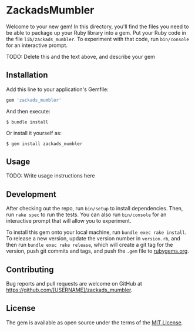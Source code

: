 # ZackadsMumbler

Welcome to your new gem! In this directory, you'll find the files you need to be able to package up your Ruby library into a gem. Put your Ruby code in the file `lib/zackads_mumbler`. To experiment with that code, run `bin/console` for an interactive prompt.

TODO: Delete this and the text above, and describe your gem

## Installation

Add this line to your application's Gemfile:

```ruby
gem 'zackads_mumbler'
```

And then execute:

    $ bundle install

Or install it yourself as:

    $ gem install zackads_mumbler

## Usage

TODO: Write usage instructions here

## Development

After checking out the repo, run `bin/setup` to install dependencies. Then, run `rake spec` to run the tests. You can also run `bin/console` for an interactive prompt that will allow you to experiment.

To install this gem onto your local machine, run `bundle exec rake install`. To release a new version, update the version number in `version.rb`, and then run `bundle exec rake release`, which will create a git tag for the version, push git commits and tags, and push the `.gem` file to [rubygems.org](https://rubygems.org).

## Contributing

Bug reports and pull requests are welcome on GitHub at https://github.com/[USERNAME]/zackads_mumbler.


## License

The gem is available as open source under the terms of the [MIT License](https://opensource.org/licenses/MIT).
